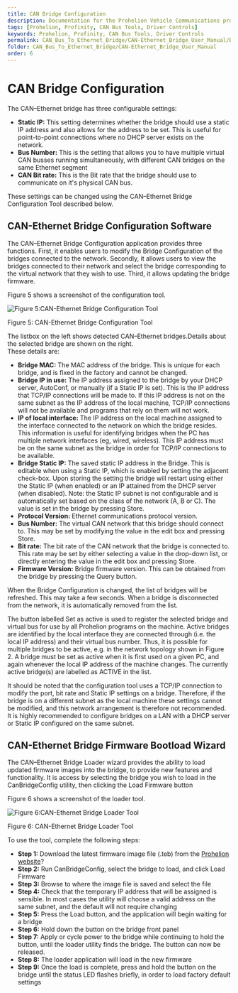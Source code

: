 ```yaml
---
title: CAN Bridge Configuration
description: Documentation for the Prohelion Vehicle Communications protocol
tags: [Prohelion, Profinity, CAN Bus Tools, Driver Controls]
keywords: Prohelion, Profinity, CAN Bus Tools, Driver Controls
permalink: CAN_Bus_To_Ethernet_Bridge/CAN-Ethernet_Bridge_User_Manual/Bridge_Configuration.html 
folder: CAN_Bus_To_Ethernet_Bridge/CAN-Ethernet_Bridge_User_Manual
order: 6
---
```


# CAN Bridge Configuration

The CAN–Ethernet bridge has three configurable settings:

*   <strong>Static IP:</strong> This setting determines whether the bridge should use a static IP address and also allows for the address to be set. This is useful for point-to-point connections where no DHCP server exists on the network.
*   <strong>Bus Number:</strong> This is the setting that allows you to have multiple virtual CAN busses running simultaneously, with different CAN bridges on the same Ethernet segment
*   <strong>CAN Bit rate:</strong> This is the Bit rate that the bridge should use to communicate on it's physical CAN bus.

These settings can be changed using the CAN–Ethernet Bridge Configuration Tool described below.

## CAN-Ethernet Bridge Configuration Software

The CAN–Ethernet Bridge Configuration application provides three functions.  First, it enables users to modify the Bridge Configuration of the bridges connected to the network.  Secondly, it allows users to view the bridges connected to their network and select the bridge corresponding to the virtual network that they wish to use.  Third, it allows updating the bridge firmware.

Figure 5 shows a screenshot of the configuration tool.  

![Figure 5:CAN-Ethernet Bridge Configuration Tool](../images/CAN-Ethernet_Bridge_User_Manual/CAN-Ethernet_Bridge_Configuration_tool.gif)

Figure 5: CAN-Ethernet Bridge Configuration Tool

The listbox on the left shows detected CAN–Ethernet bridges.Details about the selected bridge are shown on the right.  
These details are:

*   <strong>Bridge MAC:</strong> The MAC address of the bridge.  This is unique for each bridge, and is fixed in the factory and cannot be changed.
*   <strong>Bridge IP in use:</strong>  The IP address assigned to the bridge by your DHCP server, AutoConf, or manually (if a Static IP is set).  This is the IP address that TCP/IP connections will be made to.  If this IP address is not on the same subnet as the IP address of the local machine, TCP/IP connections will not be available and programs that rely on them will not work.
*   <strong>IP of local interface:</strong> The IP address on the local machine assigned to the interface connected to the network on which the bridge resides.  This information is useful for identifying bridges when the PC has multiple network interfaces (eg, wired, wireless).  This IP address must be on the same subnet as the bridge in order for TCP/IP connections to be available.
*   <strong>Bridge Static IP:</strong> The saved static IP address in the Bridge.  This is editable when using a Static IP, which is enabled by setting the adjacent check-box.  Upon storing the setting the bridge will restart using either the Static IP (when enabled) or an IP attained from the DHCP server (when disabled).  Note: the Static IP subnet is not configurable and is automatically set based on the class of the network (A, B or C).  The value is set in the bridge by pressing Store.
*   <strong>Protocol Version:</strong> Ethernet communications protocol version.
*   <strong>Bus Number:</strong>  The virtual CAN network that this bridge should connect to. This may be set by modifying the value in the edit box and pressing Store.
*   <strong>Bit rate:</strong>  The bit rate of the CAN network that the bridge is connected to. This rate may be set by either selecting a value in the drop-down list, or directly entering the value in the edit box and pressing Store.
*   <strong>Firmware Version:</strong> Bridge firmware version.  This can be obtained from the bridge by pressing the Query button.

When the Bridge Configuration is changed, the list of bridges will be refreshed.  This may take a few seconds. When a bridge is disconnected from the network, it is automatically removed from the list.

The button labelled Set as active is used to register the selected bridge and virtual bus for use by all Prohelion programs on the machine.  Active bridges are identified by the local interface they are connected through (i.e. the local IP address) and their virtual bus number.  Thus, it is possible for multiple bridges to be active, e.g. in the network topology shown in Figure 2.  A bridge must be set as active when it is first used on a given PC, and again whenever the local IP address of the machine changes.  The currently active bridge(s) are labelled as ACTIVE in the list.

It should be noted that the configuration tool uses a TCP/IP connection to modify the port, bit rate and Static IP settings on a bridge.  Therefore, if the bridge is on a different subnet as the local machine these settings cannot be modified, and this network arrangement is therefore not recommended. It is highly recommended to configure bridges on a LAN with a DHCP server or Static IP configured on the same subnet.

## CAN-Ethernet Bridge Firmware Bootload Wizard

The CAN–Ethernet Bridge Loader wizard provides the ability to load updated firmware images into the bridge, to provide new features and functionality.   It is access by selecting the bridge you wish to load in the CanBridgeConfig utility, then clicking the Load Firmware button

Figure 6 shows a screenshot of the loader tool.  

![Figure 6:CAN-Ethernet Bridge Loader Tool](../images/CAN-Ethernet_Bridge_User_Manual/CAN-Ethernet_Bridge_loader_tool.gif)

Figure 6: CAN-Ethernet Bridge Loader Tool

To use the tool, complete the following steps:

*   <strong>Step 1:</strong> Download the latest firmware image file (.teb) from the [Prohelion website]()?
*   <strong>Step 2:</strong> Run CanBridgeConfig, select the bridge to load, and click Load Firmware
*   <strong>Step 3:</strong> Browse to where the image file is saved and select the file
*   <strong>Step 4:</strong> Check that the temporary IP address that will be assigned is sensible. In most cases the utility will choose a valid address on the same subnet, and the default will not require changing
*   <strong>Step 5:</strong> Press the Load button, and the application will begin waiting for a bridge
*   <strong>Step 6:</strong> Hold down the button on the bridge front panel
*   <strong>Step 7:</strong> Apply or cycle power to the bridge while continuing to hold the button, until the loader utility finds the bridge.  The button can now be released.
*   <strong>Step 8:</strong> The loader application will load in the new firmware
*   <strong>Step 9:</strong> Once the load is complete, press and hold the button on the bridge until the status LED flashes briefly, in order to load factory default settings



